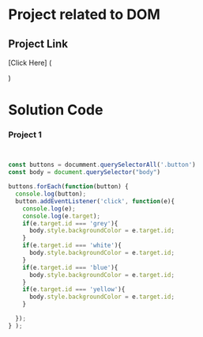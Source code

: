 # Project related to DOM


## Project Link
[Click Here] (

)

# Solution Code 

### Project 1

```javascript


const buttons = documment.querySelectorAll('.button')
const body = document.querySelector("body")

buttons.forEach(function(button) {
  console.log(button);
  button.addEventListener('click', function(e){
    console.log(e);
    console.log(e.target);
    if(e.target.id === 'grey'){
      body.style.backgroundColor = e.target.id;
    }
    if(e.target.id === 'white'){
      body.style.backgroundColor = e.target.id;
    }
    if(e.target.id === 'blue'){
      body.style.backgroundColor = e.target.id;
    }
    if(e.target.id === 'yellow'){
      body.style.backgroundColor = e.target.id;
    }

  });
} );

```


